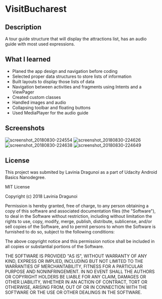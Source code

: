 # VisitBucharest

## Description
A tour guide structure that will display the attractions list, has an audio guide with most used expressions.

## What I learned
* Planed the app design and navigation before coding
* Selected proper data structures to store lists of information
* Built layouts to display those lists of data
* Navigation between activities and fragments using Intents and a ViewPager
* Created custom classes
* Handled images and audio
* Collapsing toolbar and floating buttons
* Used MediaPlayer for the audio guide

## Screenshots
![screenshot_20180830-224554](https://user-images.githubusercontent.com/36914492/44875981-5841f180-aca8-11e8-8e16-45ac88a84c4f.jpg) ![screenshot_20180830-224626](https://user-images.githubusercontent.com/36914492/44875985-5bd57880-aca8-11e8-8866-a8f1300fd325.jpg) ![screenshot_20180830-224638](https://user-images.githubusercontent.com/36914492/44875991-5f68ff80-aca8-11e8-8307-5fbf65cd81fd.jpg) ![screenshot_20180830-224649](https://user-images.githubusercontent.com/36914492/44875994-63951d00-aca8-11e8-9fd8-4b360f13181a.jpg)

## License
This project was submited by Lavinia Dragunoi as a part of Udacity Android Basics Nanodegree.

MIT License

Copyright (c) 2018 Lavinia Dragunoi

Permission is hereby granted, free of charge, to any person obtaining a copy
of this software and associated documentation files (the "Software"), to deal
in the Software without restriction, including without limitation the rights
to use, copy, modify, merge, publish, distribute, sublicense, and/or sell
copies of the Software, and to permit persons to whom the Software is
furnished to do so, subject to the following conditions:

The above copyright notice and this permission notice shall be included in all
copies or substantial portions of the Software.

THE SOFTWARE IS PROVIDED "AS IS", WITHOUT WARRANTY OF ANY KIND, EXPRESS OR
IMPLIED, INCLUDING BUT NOT LIMITED TO THE WARRANTIES OF MERCHANTABILITY,
FITNESS FOR A PARTICULAR PURPOSE AND NONINFRINGEMENT. IN NO EVENT SHALL THE
AUTHORS OR COPYRIGHT HOLDERS BE LIABLE FOR ANY CLAIM, DAMAGES OR OTHER
LIABILITY, WHETHER IN AN ACTION OF CONTRACT, TORT OR OTHERWISE, ARISING FROM,
OUT OF OR IN CONNECTION WITH THE SOFTWARE OR THE USE OR OTHER DEALINGS IN THE
SOFTWARE.
